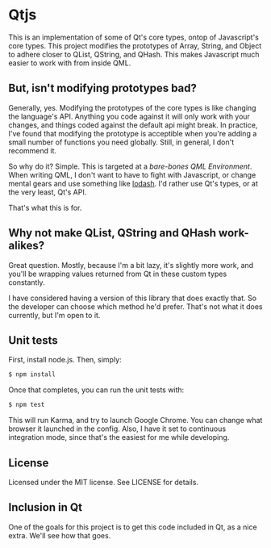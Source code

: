 # Qtjs

This is an implementation of some of Qt's core types, ontop of Javascript's core types. This project modifies the
prototypes of Array, String, and Object to adhere closer to QList, QString, and QHash. This makes Javascript much easier
to work with from inside QML.

## But, isn't modifying prototypes bad?

Generally, yes. Modifying the prototypes of the core types is like changing the language's API. Anything you code against
it will only work with your changes, and things coded against the default api might break. In practice, I've found that
modifying the prototype is acceptible when you're adding a small number of functions you need globally. Still, in general,
I don't recommend it.

So why do it? Simple. This is targeted at a _bare-bones QML Environment_. When writing QML, I don't want to have to fight
with Javascript, or change mental gears and use something like [lodash](http://lodash.com/). I'd rather use Qt's types,
or at the very least, Qt's API.

That's what this is for.

## Why not make QList, QString and QHash work-alikes?

Great question. Mostly, because I'm a bit lazy, it's slightly more work, and you'll be wrapping values returned from Qt
in these custom types constantly.

I have considered having a version of this library that does exactly that. So the developer can choose which method he'd
prefer. That's not what it does currently, but I'm open to it.

## Unit tests

First, install node.js. Then, simply:

```bash
$ npm install
```

Once that completes, you can run the unit tests with:

```bash
$ npm test
```

This will run Karma, and try to launch Google Chrome. You can change what browser it launched in the config. Also, I
have it set to continuous integration mode, since that's the easiest for me while developing.

## License

Licensed under the MIT license. See LICENSE for details.

## Inclusion in Qt

One of the goals for this project is to get this code included in Qt, as a nice extra. We'll see how that goes.